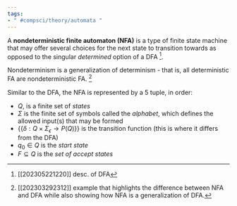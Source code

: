 ```yaml
---
tags:
- " #compsci/theory/automata "
---
```


A **nondeterministic finite automaton (NFA)** is a type of finite state machine that may offer several choices for the next state to transition towards as opposed to the singular *determined* option of a DFA [^1].  <!--SR:!2024-03-28,206,288-->

Nondeterminism is a generalization of determinism - that is, all deterministic FA are nondeterministic FA. [^2]

Similar to the DFA, the NFA is represented by a 5 tuple, in order:
- $Q$, is a finite set of *states*
- $\Sigma$ is the finite set of symbols called the *alphabet*, which defines the allowed input(s) that may be formed
- {{$\delta : Q \times \Sigma_{\epsilon} \rightarrow P(Q)$}} is the transition function (this is where it differs from the DFA)
- $q_{0}\in Q$ is the *start state*
- $F\subseteq Q$ is the *set of accept states* <!--SR:!2023-07-13,1,210-->

[^1]: [[202305221220]] desc. of DFA
[^2]: [[202303292312]] example that highlights the difference between NFA and DFA while also showing how NFA is a generalization of DFA.